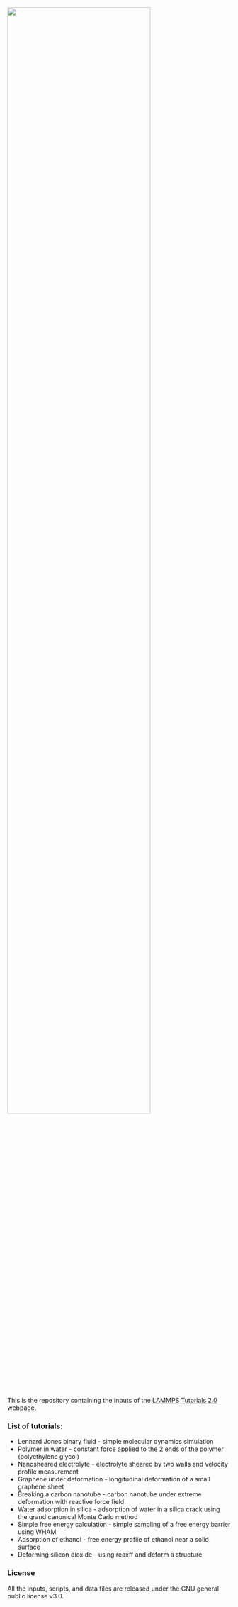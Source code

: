 <a href="https://lammpstutorials.github.io">
<img src="docs/figures/welcome.png" width="80%" /></a>

This is the repository containing the inputs of the [LAMMPS Tutorials 2.0](https://lammpstutorials.github.io/) webpage.

### List of tutorials:

* Lennard Jones binary fluid - simple molecular dynamics simulation
* Polymer in water - constant force applied to the 2 ends of the polymer (polyethylene glycol)
* Nanosheared electrolyte - electrolyte sheared by two walls and velocity profile measurement
* Graphene under deformation - longitudinal deformation of a small graphene sheet
* Breaking a carbon nanotube - carbon nanotube under extreme deformation with reactive force field
* Water adsorption in silica - adsorption of water in a silica crack using the grand canonical Monte Carlo method
* Simple free energy calculation - simple sampling of a free energy barrier using WHAM
* Adsorption of ethanol - free energy profile of ethanol near a solid surface
* Deforming silicon dioxide - using reaxff and deform a structure

### License ###

All the inputs, scripts, and data files are released under the 
GNU general public license v3.0.
